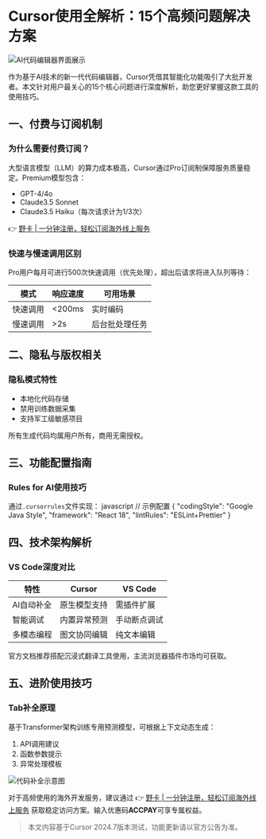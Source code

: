# Cursor使用全解析：15个高频问题解决方案

![AI代码编辑器界面展示](https://bbtdd.com/wp-content/uploads/img/35622242.webp)

作为基于AI技术的新一代代码编辑器，Cursor凭借其智能化功能吸引了大批开发者。本文针对用户最关心的15个核心问题进行深度解析，助您更好掌握这款工具的使用技巧。

## 一、付费与订阅机制
### 为什么需要付费订阅？
大型语言模型（LLM）的算力成本极高，Cursor通过Pro订阅制保障服务质量稳定。Premium模型包含：
- GPT-4/4o
- Claude3.5 Sonnet
- Claude3.5 Haiku（每次请求计为1/3次）

👉 [野卡 | 一分钟注册，轻松订阅海外线上服务](https://bbtdd.com/yeka)

### 快速与慢速调用区别
Pro用户每月可进行500次快速调用（优先处理），超出后请求将进入队列等待：

| 模式     | 响应速度 | 可用场景       |
|----------|----------|----------------|
| 快速调用 | <200ms   | 实时编码       |
| 慢速调用 | >2s      | 后台批处理任务 |

## 二、隐私与版权相关
### 隐私模式特性
- 本地化代码存储
- 禁用训练数据采集
- 支持军工级敏感项目

所有生成代码均属用户所有，商用无需授权。

## 三、功能配置指南
### Rules for AI使用技巧
通过`.cursorrules`文件实现：
javascript
// 示例配置
{
  "codingStyle": "Google Java Style",
  "framework": "React 18",
  "lintRules": "ESLint+Prettier"
}


## 四、技术架构解析
### VS Code深度对比

| 特性             | Cursor          | VS Code        |
|------------------|-----------------|----------------|
| AI自动补全       | 原生模型支持    | 需插件扩展     |
| 智能调试         | 内置异常预测    | 手动断点调试   |
| 多模态编程       | 图文协同编辑    | 纯文本编辑     |

官方文档推荐搭配沉浸式翻译工具使用，主流浏览器插件市场均可获取。

## 五、进阶使用技巧
### Tab补全原理
基于Transformer架构训练专用预测模型，可根据上下文动态生成：
1. API调用建议
2. 函数参数提示
3. 异常处理模板

![代码补全示意图](https://bbtdd.com/wp-content/uploads/img/16643320.webp)

对于高频使用的海外开发服务，建议通过 👉 [野卡 | 一分钟注册，轻松订阅海外线上服务](https://bbtdd.com/yeka) 获取稳定访问方案。输入优惠码**ACCPAY**可享专属权益。

> 本文内容基于Cursor 2024.7版本测试，功能更新请以官方公告为准。
